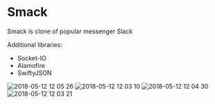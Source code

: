 # Smack
Smack is clone of popular messenger Slack

Additional libraries:
 * Socket-IO
 * Alamofire
 * SwiftyJSON
 
![2018-05-12 12 05 26](https://user-images.githubusercontent.com/23559375/39955839-9a22bb78-55de-11e8-9d8c-7b77c794919e.png)
![2018-05-12 12 03 10](https://user-images.githubusercontent.com/23559375/39955835-9255c854-55de-11e8-90e3-bfef597a69f7.png)
![2018-05-12 12 04 30](https://user-images.githubusercontent.com/23559375/39955837-964f110e-55de-11e8-9b6c-b463ffe5948e.png)
![2018-05-12 12 03 21](https://user-images.githubusercontent.com/23559375/39955849-b849114c-55de-11e8-94ca-4b302f31497d.png)
